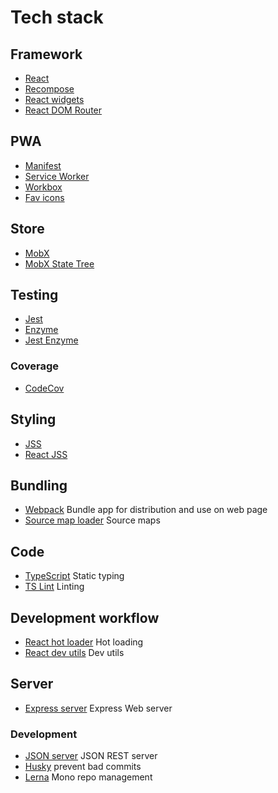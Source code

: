 # Tech stack

## Framework

- [React](https://reactjs.org/)
- [Recompose](https://recompose.docsforhumans.com/)
- [React widgets](https://jquense.github.io/react-widgets/)
- [React DOM Router](https://reacttraining.com/react-router/web/guides/philosophy)

## PWA

- [Manifest](https://developers.google.com/web/fundamentals/web-app-manifest/)
- [Service Worker](https://developers.google.com/web/ilt/pwa/introduction-to-service-worker-slides)
- [Workbox](https://developers.google.com/web/tools/workbox/)
- [Fav icons](https://realfavicongenerator.net/)

## Store

- [MobX](https://mobx.js.org/)
- [MobX State Tree](https://github.com/mobxjs/mobx-state-tree)

## Testing

- [Jest](https://jestjs.io/)
- [Enzyme](http://airbnb.io/enzyme/)
- [Jest Enzyme](https://www.npmjs.com/package/jest-enzyme)

### Coverage

- [CodeCov](https://codecov.io/)

## Styling

- [JSS](https://github.com/cssinjs/jss)
- [React JSS](http://cssinjs.org/react-jss/)

## Bundling

- [Webpack](https://webpack.js.org/) Bundle app for distribution and use on web page
- [Source map loader]() Source maps

## Code

- [TypeScript](https://www.typescriptlang.org/) Static typing
- [TS Lint](https://palantir.github.io/tslint/) Linting

## Development workflow

- [React hot loader](https://gaearon.github.io/react-hot-loader/) Hot loading
- [React dev utils](https://www.npmjs.com/package/react-dev-utils) Dev utils

## Server

- [Express server](https://expressjs.com/) Express Web server

### Development

- [JSON server](https://github.com/typicode/json-server) JSON REST server
- [Husky](https://www.npmjs.com/package/husky) prevent bad commits
- [Lerna](https://lernajs.io) Mono repo management
